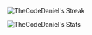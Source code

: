 <!-- ![Daniel's GitHub stats](https://github-readme-stats.vercel.app/api?username=TheCodeDaniel&show_icons=true&theme=codeSTACKr) -->
<!--
[![GitHub Streak](http://github-readme-streak-stats.herokuapp.com?user=TheCodeDaniel&theme=dark&background=000000)](https://git.io/streak-stats)

<img src="https://raw.githubusercontent.com/TheCodeDaniel/TheCodeDaniel/output/snake.svg" alt="Snake animation" />

### -->

![TheCodeDaniel's Streak](https://github-readme-streak-stats.herokuapp.com/?user=TheCodeDaniel&theme=dark&hide_border=true)

![TheCodeDaniel's Stats](https://github-readme-stats.vercel.app/api?username=TheCodeDaniel&theme=dark&show_icons=true&hide_border=true&count_private=true)

